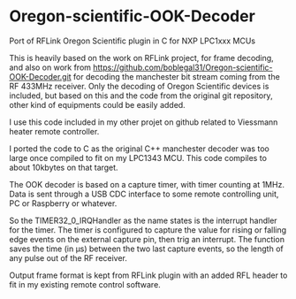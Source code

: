 # Oregon-scientific-OOK-Decoder
Port of RFLink Oregon Scientific plugin in C for NXP LPC1xxx MCUs

This is heavily based on the work on RFLink project, for frame decoding, and also 
on work from https://github.com/boblegal31/Oregon-scientific-OOK-Decoder.git
for decoding the manchester bit stream coming from the RF 433MHz receiver.
Only the decoding of Oregon Scientific devices is included, but based on this and
the code from the original git repository, other kind of equipments could be
easily added.

I use this code included in my other projet on github related to Viessmann
heater remote controller.

I ported the code to C as the original C++ manchester decoder was too large
once compiled to fit on my LPC1343 MCU. This code compiles to about 10kbytes on that
target.

The OOK decoder is based on a capture timer, with timer counting at 1MHz.
Data is sent through a USB CDC interface to some remote controlling unit, PC or Raspberry
or whatever.

So the TIMER32_0_IRQHandler as the name states is the interrupt handler for the timer.
The timer is configured to capture the value for rising or falling edge events on the
external capture pin, then trig an interrupt. The function saves the time (in µs) between
the two last capture events, so the length of any pulse out of the RF receiver.

Output frame format is kept from RFLink plugin with an added RFL header to fit in
my existing remote control software.